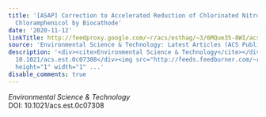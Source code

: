 ```yaml
---
title: '[ASAP] Correction to Accelerated Reduction of Chlorinated Nitroaromatic Antibiotic
  Chloramphenicol by Biocathode'
date: '2020-11-12'
linkTitle: http://feedproxy.google.com/~r/acs/esthag/~3/6MQue35-8WI/acs.est.0c07308
source: 'Environmental Science & Technology: Latest Articles (ACS Publications)'
description: '<div><cite>Environmental Science & Technology</cite></div><div>DOI:
  10.1021/acs.est.0c07308</div><img src="http://feeds.feedburner.com/~r/acs/esthag/~4/6MQue35-8WI"
  height="1" width="1" ...'
disable_comments: true
---
```

<div><cite>Environmental Science & Technology</cite></div><div>DOI: 10.1021/acs.est.0c07308</div><img src="http://feeds.feedburner.com/~r/acs/esthag/~4/6MQue35-8WI" height="1" width="1" ...
